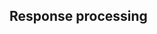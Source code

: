 ## Response processing

<!-- @include: response-assertion.md -->
<!-- @include: correlation/index.md -->
